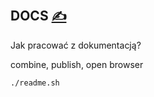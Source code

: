 
## DOCS [<span style='font-size:20px;'>&#x270D;</span>](https://github.com/codereview-pl/docs/edit/main/DOCS.md)

Jak pracować z dokumentacją?


combine, publish, open browser

```bash
./readme.sh
```


